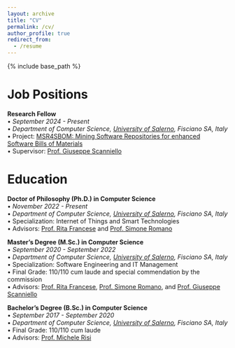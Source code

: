 ```yaml
---
layout: archive
title: "CV"
permalink: /cv/
author_profile: true
redirect_from:
  - /resume
---
```


{% include base_path %}


Job Positions
======
**Research Fellow**<br/>
• _September 2024 - Present<br/>_
• _Department of Computer Science, [University of Salerno](https://web.unisa.it/en/university), Fisciano SA, Italy_<br/>
• Project: [MSR4SBOM: Mining Software Repositories for enhanced Software Bills of Materials](https://msr4sbom.github.io/)<br/>
• Supervisor: [Prof. Giuseppe Scanniello](https://sites.google.com/view/prof-giuseppe-scanniello/home)
 
Education
======
**Doctor of Philosophy (Ph.D.) in Computer Science**<br/>
• _November 2022 - Present<br/>_
• _Department of Computer Science, [University of Salerno](https://web.unisa.it/en/university), Fisciano SA, Italy_<br/>
• Specialization: Internet of Things and Smart Technologies<br/>
• Advisors: [Prof. Rita Francese](https://docenti.unisa.it/004763/home) and [Prof. Simone Romano](https://sites.google.com/view/simoneromano/home?authuser=0)

**Master’s Degree (M.Sc.) in Computer Science**<br/>
• _September 2020 - September 2022<br/>_
• _Department of Computer Science, [University of Salerno](https://web.unisa.it/en/university), Fisciano SA, Italy_<br/>
• Specialization: Software Engineering and IT Management<br/>
• Final Grade: 110/110 cum laude and special commendation by the commission<br/>
• Advisors: [Prof. Rita Francese](https://docenti.unisa.it/004763/home), [Prof. Simone Romano](https://sites.google.com/view/simoneromano/home?authuser=0), and [Prof. Giuseppe Scanniello](https://sites.google.com/view/prof-giuseppe-scanniello/home)

**Bachelor’s Degree (B.Sc.) in Computer Science**<br/>
• _September 2017 - September 2020<br/>_
• _Department of Computer Science, [University of Salerno](https://web.unisa.it/en/university), Fisciano SA, Italy_<br/>
• Final Grade: 110/110 cum laude<br/>
• Advisors: [Prof. Michele Risi](https://docenti.unisa.it/005637/home)


